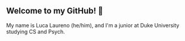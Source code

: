 ## Welcome to my GitHub! 👋
My name is Luca Laureno (he/him), and I'm a junior at Duke University studying CS and Psych. 
